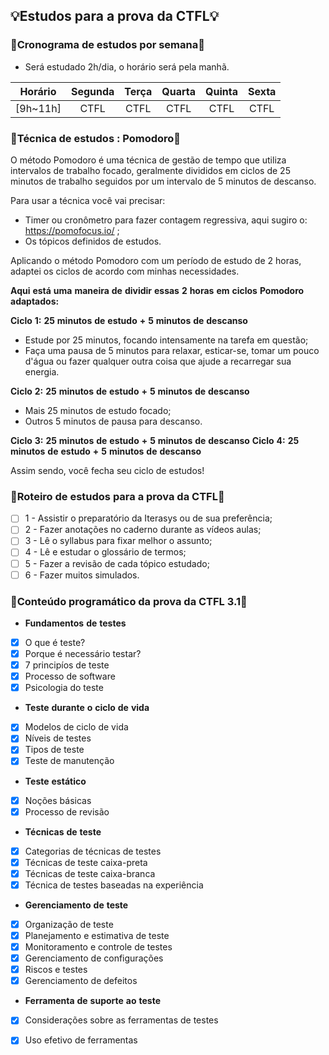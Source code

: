 ## 💡Estudos para a prova da CTFL💡

### 📆Cronograma de estudos por semana📆 
 + Será estudado 2h/dia, o horário será pela manhã.

| Horário | Segunda | Terça | Quarta | Quinta | Sexta| 
| :-------------: | :-------------: | :-------------: | :-------------: | :-------------: | :-------------: | 
| [9h~11h] |  CTFL | CTFL | CTFL | CTFL | CTFL |


### 🍅Técnica de estudos : Pomodoro🍅 ###

O método Pomodoro é uma técnica de gestão de tempo que utiliza intervalos de trabalho focado, geralmente divididos em ciclos de 25 minutos de trabalho seguidos por um intervalo de 5 minutos de descanso.

Para usar a técnica você vai precisar:
 + Timer ou cronômetro para fazer contagem regressiva, aqui sugiro o: https://pomofocus.io/ ;
 + Os tópicos definidos de estudos.

Aplicando o método Pomodoro com um período de estudo de 2 horas, adaptei  os ciclos de acordo com minhas  necessidades.

**Aqui** **está** **uma** **maneira** **de** **dividir** **essas** **2** **horas** **em** **ciclos** **Pomodoro** **adaptados:**

**Ciclo** **1:** **25** **minutos** **de** **estudo** **+** **5** **minutos** **de** **descanso**
 + Estude por 25 minutos, focando intensamente na tarefa em questão;
 + Faça uma pausa de 5 minutos para relaxar, esticar-se, tomar um pouco d'água ou fazer qualquer outra coisa que ajude a recarregar sua energia.

**Ciclo** **2:** **25** **minutos** **de** **estudo** **+** **5** **minutos** **de** **descanso**
 + Mais 25 minutos de estudo focado;
 + Outros 5 minutos de pausa para descanso.

**Ciclo** **3:** **25** **minutos** **de** **estudo** **+** **5** **minutos** **de** **descanso**
**Ciclo** **4:** **25** **minutos** **de** **estudo** **+** **5** **minutos** **de** **descanso**

Assim sendo, você fecha seu ciclo de estudos!

### 📝Roteiro de estudos para a prova da CTFL📝 ###

- [ ] 1 - Assistir o preparatório da Iterasys ou de sua preferência;
- [ ] 2 - Fazer anotações no caderno durante as vídeos aulas;
- [ ] 3 - Lê o syllabus para fixar melhor o assunto;
- [ ] 4 - Lê e estudar o glossário de termos;
- [ ] 5 - Fazer a revisão de cada tópico estudado;
- [ ] 6 - Fazer muitos simulados.

### 📘Conteúdo programático da prova da CTFL 3.1📘 ###

+ **Fundamentos** **de** **testes**
- [x] O que é teste?
- [x] Porque é necessário testar?
- [x] 7 principíos de teste
- [x] Processo de software
- [x] Psicologia do teste
+ **Teste** **durante** **o** **ciclo** **de** **vida**
- [x] Modelos de ciclo de vida
- [x] Níveis de testes
- [x] Tipos de teste
- [x] Teste de manutenção
+ **Teste** **estático**
- [x] Noções básicas
- [x] Processo de revisão
+ **Técnicas** **de** **teste**
- [x] Categorias de técnicas de testes
- [x] Técnicas de teste caixa-preta
- [x] Técnicas de teste caixa-branca
- [x] Técnica de testes baseadas na experiência
+ **Gerenciamento** **de** **teste**
- [x] Organização de teste
- [x] Planejamento e estimativa de teste
- [x] Monitoramento e controle de testes
- [x] Gerenciamento de configurações
- [x] Riscos e testes
- [x] Gerenciamento de defeitos 
+ **Ferramenta** **de** **suporte** **ao** **teste**
- [x] Considerações sobre as ferramentas de testes
- [x] Uso efetivo de ferramentas


  
   


